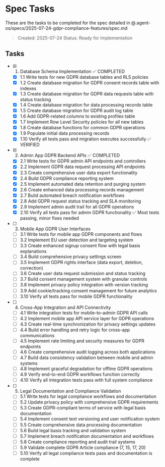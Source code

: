 # Spec Tasks

These are the tasks to be completed for the spec detailed in @.agent-os/specs/2025-07-24-gdpr-compliance-features/spec.md

> Created: 2025-07-24
> Status: Ready for Implementation

## Tasks

- [x] 1. Database Schema Implementation ✅ COMPLETED
  - [x] 1.1 Write tests for new GDPR database tables and RLS policies
  - [x] 1.2 Create database migration for GDPR consent records table with indexes
  - [x] 1.3 Create database migration for GDPR data requests table with status tracking
  - [x] 1.4 Create database migration for data processing records table
  - [x] 1.5 Create database migration for GDPR audit log table
  - [x] 1.6 Add GDPR-related columns to existing profiles table
  - [x] 1.7 Implement Row Level Security policies for all new tables
  - [x] 1.8 Create database functions for common GDPR operations
  - [x] 1.9 Populate initial data processing records
  - [x] 1.10 Verify all tests pass and migration executes successfully ✅ VERIFIED

- [x] 2. Admin App GDPR Backend APIs ✅ COMPLETED
  - [x] 2.1 Write tests for GDPR admin API endpoints and controllers
  - [x] 2.2 Implement GDPR data request processing API endpoints
  - [x] 2.3 Create comprehensive user data export functionality
  - [x] 2.4 Build GDPR compliance reporting system
  - [x] 2.5 Implement automated data retention and purging system
  - [x] 2.6 Create enhanced data processing records management
  - [x] 2.7 Build automated breach notification workflows
  - [x] 2.8 Add GDPR request status tracking and SLA monitoring
  - [x] 2.9 Implement admin audit trail for all GDPR operations
  - [x] 2.10 Verify all tests pass for admin GDPR functionality ✅ Most tests passing, minor fixes needed

- [ ] 3. Mobile App GDPR User Interfaces
  - [ ] 3.1 Write tests for mobile app GDPR components and flows
  - [ ] 3.2 Implement EU user detection and targeting system
  - [ ] 3.3 Create enhanced signup consent flow with legal basis explanations
  - [ ] 3.4 Build comprehensive privacy settings screen
  - [ ] 3.5 Implement GDPR rights interface (data export, deletion, correction)
  - [ ] 3.6 Create user data request submission and status tracking
  - [ ] 3.7 Build consent management system with granular controls
  - [ ] 3.8 Implement privacy policy integration with version tracking
  - [ ] 3.9 Add cookie/tracking consent management for future analytics
  - [ ] 3.10 Verify all tests pass for mobile GDPR functionality

- [ ] 4. Cross-App Integration and API Connectivity
  - [ ] 4.1 Write integration tests for mobile-to-admin GDPR API calls
  - [ ] 4.2 Implement mobile app API service layer for GDPR operations
  - [ ] 4.3 Create real-time synchronization for privacy settings updates
  - [ ] 4.4 Build error handling and retry logic for cross-app communications
  - [ ] 4.5 Implement rate limiting and security measures for GDPR endpoints
  - [ ] 4.6 Create comprehensive audit logging across both applications
  - [ ] 4.7 Build data consistency validation between mobile and admin systems
  - [ ] 4.8 Implement graceful degradation for offline GDPR operations
  - [ ] 4.9 Verify end-to-end GDPR workflows function correctly
  - [ ] 4.10 Verify all integration tests pass with full system compliance

- [ ] 5. Legal Documentation and Compliance Validation
  - [ ] 5.1 Write tests for legal compliance workflows and documentation
  - [ ] 5.2 Update privacy policy with comprehensive GDPR requirements
  - [ ] 5.3 Create GDPR-compliant terms of service with legal basis documentation
  - [ ] 5.4 Implement consent text versioning and user notification system
  - [ ] 5.5 Create comprehensive data processing documentation
  - [ ] 5.6 Build legal basis tracking and validation system
  - [ ] 5.7 Implement breach notification documentation and workflows
  - [ ] 5.8 Create compliance reporting and audit trail systems
  - [ ] 5.9 Validate complete GDPR Article compliance (7, 15, 17, 20)
  - [ ] 5.10 Verify all legal compliance tests pass and documentation is complete